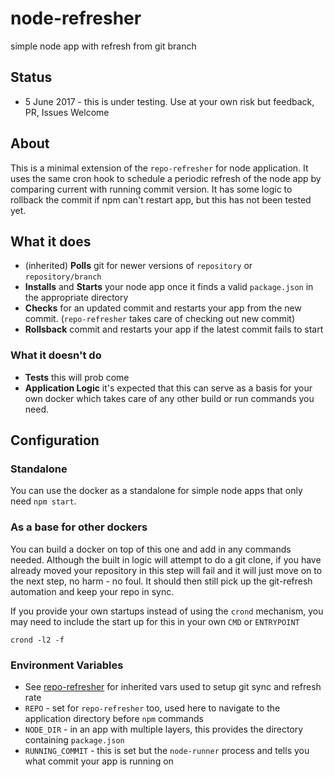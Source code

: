 # node-refresher
simple node app with refresh from git branch

## Status

- 5 June 2017 - this is under testing. Use at your own risk but feedback, PR, Issues Welcome

## About
This is a minimal extension of the `repo-refresher` for node application. It uses the same cron hook to schedule a periodic refresh of the node app by comparing current with running commit version. It has some logic to rollback the commit if npm can't restart app, but this has not been tested yet.

## What it does
- (inherited) **Polls** git for newer versions of `repository` or `repository/branch`
- **Installs** and **Starts** your node app once it finds a valid `package.json` in the appropriate directory
- **Checks** for an updated commit and restarts your app from the new commit. (`repo-refresher` takes care of checking out new commit)
- **Rollsback** commit and restarts your app if the latest commit fails to start

### What it doesn't do
- **Tests** this will prob come
- **Application Logic** it's expected that this can serve as a basis for your own docker which takes care of any other build or run commands you need. 


## Configuration

### Standalone
You can use the docker as a standalone for simple node apps that only need `npm start`. 

### As a base for other dockers
You can build a docker on top of this one and add in any commands needed. Although the built in logic will attempt to do a git clone, if you have already moved your repository in this step will fail and it will just move on to the next step, no harm - no foul.
It should then still pick up the git-refresh automation and keep your repo in sync.

If you provide your own startups instead of using the `crond` mechanism, you may need to include the start up for this in your own `CMD` or `ENTRYPOINT`

    crond -l2 -f
    
### Environment Variables

- See [repo-refresher]() for inherited vars used to setup git sync and refresh rate
- `REPO` - set for `repo-refresher` too, used here to navigate to the application directory before `npm` commands
- `NODE_DIR` - in an app with multiple layers, this provides the directory containing `package.json`
- `RUNNING_COMMIT` - this is set but the `node-runner` process and tells you what commit your app is running on

